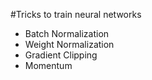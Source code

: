 #Tricks to train neural networks
- Batch Normalization
- Weight Normalization
- Gradient Clipping
- Momentum
